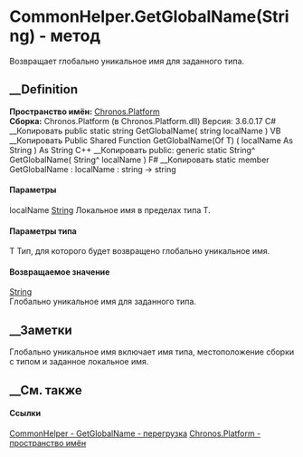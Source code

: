 # CommonHelper.GetGlobalName<T>(String) - метод
Возвращает глобально уникальное имя для заданного типа.
## __Definition
 **Пространство имён:** [Chronos.Platform](N_Chronos_Platform.htm)  
 **Сборка:** Chronos.Platform (в Chronos.Platform.dll) Версия: 3.6.0.17
C# __Копировать
     public static string GetGlobalName<T>(
    	string localName
    )
VB __Копировать
     Public Shared Function GetGlobalName(Of T) ( 
    	localName As String
    ) As String
C++ __Копировать
     public:
    generic<typename T>
    static String^ GetGlobalName(
    	String^ localName
    )
F# __Копировать
     static member GetGlobalName : 
            localName : string -> string 
#### Параметры
localName [String](https://learn.microsoft.com/dotnet/api/system.string)
    Локальное имя в пределах типа T.
#### Параметры типа
T
    Тип, для которого будет возвращено глобально уникальное имя.
#### Возвращаемое значение
[String](https://learn.microsoft.com/dotnet/api/system.string)  
Глобально уникальное имя для заданного типа.
##  __Заметки
Глобально уникальное имя включает имя типа, местоположение сборки с типом и
заданное локальное имя.
## __См. также
#### Ссылки
[CommonHelper - ](T_Chronos_Platform_CommonHelper.htm)
[GetGlobalName -
перегрузка](Overload_Chronos_Platform_CommonHelper_GetGlobalName.htm)
[Chronos.Platform - пространство имён](N_Chronos_Platform.htm)
